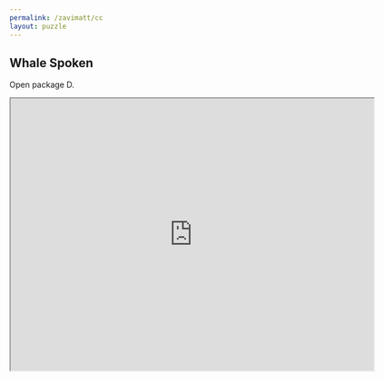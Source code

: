 ```yaml
---
permalink: /zavimatt/cc
layout: puzzle
---
```


<h2>Whale Spoken</h2>

Open package D.

<iframe src="https://drive.google.com/file/d/1WCfwnIz1NA3C7LCw8O_hJ3b53cTI89VWFkXunPchz2E/preview" width="640" height="480"></iframe>

